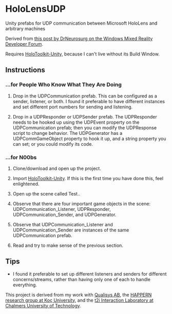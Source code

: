 # HoloLensUDP

Unity prefabs for UDP communication between Microsoft HoloLens and arbitrary machines

Derived from [this post by DrNeurosurg on the Windows Mixed Reality Developer Forum](https://forums.hololens.com/discussion/7980/udp-communication-solved).

Requires [HoloToolkit-Unity](https://github.com/Microsoft/HoloToolkit-Unity), because I can't live without its Build Window.

## Instructions

### ...for People Who Know What They Are Doing

1) Drop in the UDPCommunication prefab. This can be configured as a sender, listener, or both. I found it preferable to have different instances and set different port numbers for sending and listening.

2) Drop in a UDPResponder or UDPSender prefab. The UDPResponder needs to be hooked up using the UDPEvent property on the UDPCommunication prefab; then you can modify the UDPResponse script to change behavior. The UDPGenerator has a UDPCommGameObject property to hook it up, and a string property you can set; or you could modify its code.

### ...for N00bs

1) Clone/download and open up the project.

2) Import [HoloToolkit-Unity](https://github.com/Microsoft/HoloToolkit-Unity). If this is the first time you have done this, feel enlightened.

3) Open up the scene called Test..

3) Observe that there are four important game objects in the scene: UDPCommunication_Listener, UDPResponder, UDPCommunication_Sender, and UDPGenerator.

4) Observe that UDPCommunication_Listener and UDPCommunication_Sender are instances of the same UDPCommunication prefab.

5) Read and try to make sense of the previous section.

## Tips

- I found it preferable to set up different listeners and senders for different concerns/streams, rather than having only one of each to handle everything.

This project is derived from my work with [Qualisys AB](http://www.qualisys.com/), the [HAPPERN research group at Koç University](https://happern.ku.edu.tr/), and the [t2i Interaction Laboratory at Chalmers University of Technology](http://t2i.se/).
